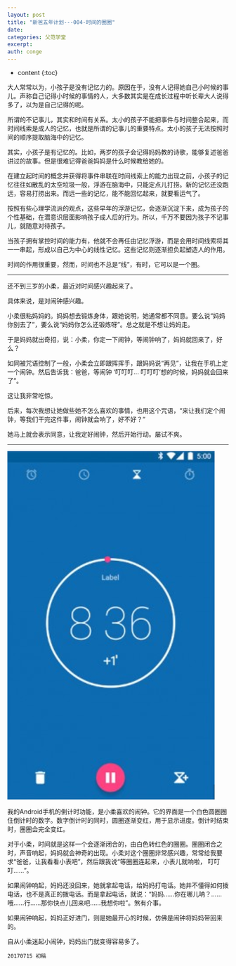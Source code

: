 ```yaml
---
layout: post
title: "新爸五年计划---004-时间的圈圈"
date:
categories: 父范学堂
excerpt:
auth: conge
---
```

* content
{:toc}

大人常常以为，小孩子是没有记忆力的。原因在于，没有人记得她自己小时候的事儿。声称自己记得小时候的事情的人，大多数其实是在成长过程中听长辈大人说得多了，以为是自己记得的呢。

所谓的不记事儿，其实和时间有关系。太小的孩子不能把事件与时间整合起来，而时间线索是成人的记忆，也就是所谓的记事儿的重要特点。太小的孩子无法按照时间的顺序提取脑海中的记忆。

其实，小孩子是有记忆的。比如，两岁的孩子会记得妈妈教的诗歌，能够复述爸爸讲过的故事。但是很难记得爸爸妈妈是什么时候教给她的。

在建立起时间的概念并获得将事件串联在时间线索上的能力出现之前，小孩子的记忆往往如散乱的太空垃圾一般，浮游在脑海中，只能定点儿打捞。新的记忆还没跑远，容易打捞出来。而远一些的记忆，能不能回忆起来，就要看运气了。

按照有些心理学流派的观点，这些早年的浮游记忆，会逐渐沉淀下来，成为孩子的个性基础，在潜意识层面影响孩子成人后的行为。所以，千万不要因为孩子不记事儿，就随意对待孩子。

当孩子拥有掌控时间的能力有，他就不会再任由记忆浮游，而是会用时间线索将其一一串起，形成以自己为中心的线性记忆。这些记忆则逐渐担负起塑造人的作用。

时间的作用很重要，然而，时间也不总是“线”，有时，它可以是一个圈。

-----

还不到三岁的小柔，最近对时间感兴趣起来了。

具体来说，是对闹钟感兴趣。

小柔很粘妈妈的。妈妈想去锻炼身体，跟她说明，她通常都不同意。要么说“妈妈你别去了”，要么说“妈妈你怎么还锻炼呀”。总之就是不想让妈妈走。

于是妈妈就出奇招，说：小柔，你定一下闹钟，等闹钟响了，妈妈就回来了，好么？

如同被咒语控制了一般，小柔会立即跟挥挥手，跟妈妈说“再见”，让我在手机上定一个闹钟。然后告诉我：爸爸，等闹钟 ‘叮叮叮... 叮叮叮’想的时候，妈妈就会回来了”。

这让我非常吃惊。

后来，每次我想让她做些她不怎么喜欢的事情，也用这个咒语，“来让我们定个闹钟，等我们干完这件事，闹钟就会响了，好不好？”

她马上就会表示同意，让我定好闹钟，然后开始行动。屡试不爽。

----

![Clock](/assets/images/父范学堂/118382-d2d9a5db3e621e19.png)

我的Android手机的倒计时功能，是小柔喜欢的闹钟。它的界面是一个白色圆圈圈住倒计时的数字。数字倒计时的同时，圆圈逐渐变红，用于显示进度。倒计时结束时，圈圈会完全变红。

对于小柔，时间就是这样一个会逐渐闭合的，由白色转红色的圈圈。圈圈闭合之时，声音响起，妈妈就会神奇的出现。小柔对这个圈圈非常感兴趣，常常给我要求“爸爸，让我看看小表吧”，然后跟我说“等圈圈连起来，小表儿就响啦， 叮叮叮……”。

如果闹钟响起，妈妈还没回来，她就拿起电话，给妈妈打电话。她并不懂得如何拨电话，也不是真正的拨电话。而是拿起电话，就说：“妈妈……你在哪儿呐？……哦……行……那你快点儿回来吧……我想你啦”。煞有介事。

如果闹钟响起，妈妈正好进门，则是她最开心的时候，仿佛是闹钟将妈妈带回来的。

自从小柔迷起小闹钟，妈妈出门就变得容易多了。

```
20170715 初稿
```
